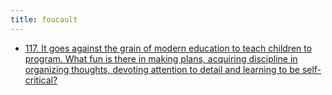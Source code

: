 ```yaml
---
title: foucault
---
```


- [117. It goes against the grain of modern education to teach children to program. What fun is there in making plans, acquiring discipline in organizing thoughts, devoting attention to detail and learning to be self-critical?](http://www.cs.yale.edu/homes/perlis-alan/quotes.html)

